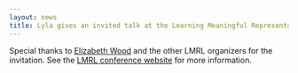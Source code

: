 ```yaml
---
layout: news
title: Lyla gives an invited talk at the Learning Meaningful Representations of Life conference at NeurIPS 2021.
---
```


Special thanks to <a href="https://lizwood.github.io/">Elizabeth Wood</a> and the other LMRL organizers for the invitation. See the <a href="https://www.lmrl.org/">LMRL conference website</a> for more information. 

